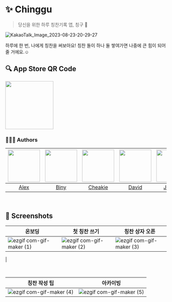 # ✨ Chinggu
> 당신을 위한 하루 칭찬기록 앱, 칭구 🌛

![KakaoTalk_Image_2023-08-23-20-29-27](https://github.com/DeveloperAcademy-POSTECH/MC2-Team13-Ddojeon/assets/102914072/75228d56-79fd-49f2-b1d2-d0e0c0323ebd)

하루에 한 번, 나에게 칭찬을 써보아요! 칭찬 돌이 하나 둘 쌓여가면 나중에 큰 힘이 되어줄 거에요.☺️
</br>
## 🔍 App Store QR Code
<img src="https://github.com/DeveloperAcademy-POSTECH/MC2-Team13-Ddojeon/assets/102914072/19c6b091-e92a-4df4-9769-0e6a93a2c2c8" width="150px">

### 👨‍👧‍👦 Authors

| [<img src="https://github.com/DeveloperAcademy-POSTECH/MC2-Team13-Ddojeon/assets/102914072/0d7bb350-8de0-43e7-b982-57f4f4c33bc2" width="100px">](https://github.com/bluehyudawn) | [<img src="https://github.com/DeveloperAcademy-POSTECH/MC2-Team13-Ddojeon/assets/102914072/56894f14-6b71-4a49-abdd-1db8d1389d15" width="100px">](https://github.com/SeBin-Kwon) | [<img src="https://github.com/DeveloperAcademy-POSTECH/MC2-Team13-Ddojeon/assets/102914072/70e2e7ba-292a-4aa9-ae32-e5fa9ab38c89" width="100px">](https://github.com/chaekie) | [<img src="https://github.com/DeveloperAcademy-POSTECH/MC2-Team13-Ddojeon/assets/102914072/940fbceb-88fc-4adc-bbf2-390c165037cf" width="100px">](https://github.com/bravej1x4) | [<img src="https://github.com/DeveloperAcademy-POSTECH/MC2-Team13-Ddojeon/assets/102914072/3dd075bc-c652-48b1-8a25-1db2407334b6" width="100px">](https://github.com/JJunghyunY) | [<img src="https://github.com/DeveloperAcademy-POSTECH/MC2-Team13-Ddojeon/assets/102914072/19159ace-dffc-48c9-be7d-1073e72a22c5" width="100px">](https://github.com/OLING99) |
| :----------------------------------------------------------: | :----------------------------------------------------------: | :----------------------------------------------------------: | :----------------------------------------------------------: | :----------------------------------------------------------: | :----------------------------------------------------------: |
|              [Alex](https://github.com/bluehyudawn)             |            [Biny](https://github.com/SeBin-Kwon)             |             [Cheakie](https://github.com/chaekie)             |              [David](https://github.com/bravej1x4)              |             [Junyoo](https://github.com/JJunghyunY)              |           [Oling](https://github.com/OLING99)           |
</br>                                                                                  


## 📱 Screenshots
|온보딩|첫 칭찬 쓰기|칭찬 상자 오픈|
|---|---|---|
|![ezgif com-gif-maker (1)](https://github.com/DeveloperAcademy-POSTECH/MC2-Team13-Ddojeon/assets/102914072/0180a22b-d540-4c35-a5e7-28f878c1c8f7)|![ezgif com-gif-maker (2)](https://github.com/DeveloperAcademy-POSTECH/MC2-Team13-Ddojeon/assets/102914072/b3b8d613-a843-4e8d-9aee-e883ec783124)|![ezgif com-gif-maker (3)](https://github.com/DeveloperAcademy-POSTECH/MC2-Team13-Ddojeon/assets/102914072/46dcf667-febe-4b87-8831-488df7073348)
|

<br>

|칭찬 작성 팁|아카이빙|
|---|---|
|![ezgif com-gif-maker (4)](https://github.com/DeveloperAcademy-POSTECH/MC2-Team13-Ddojeon/assets/102914072/50e3a402-26f5-4956-9980-c2d7182bdebf)|![ezgif com-gif-maker (5)](https://github.com/DeveloperAcademy-POSTECH/MC2-Team13-Ddojeon/assets/102914072/d8c5bbeb-e283-4b23-98eb-93ee152c6821)|
